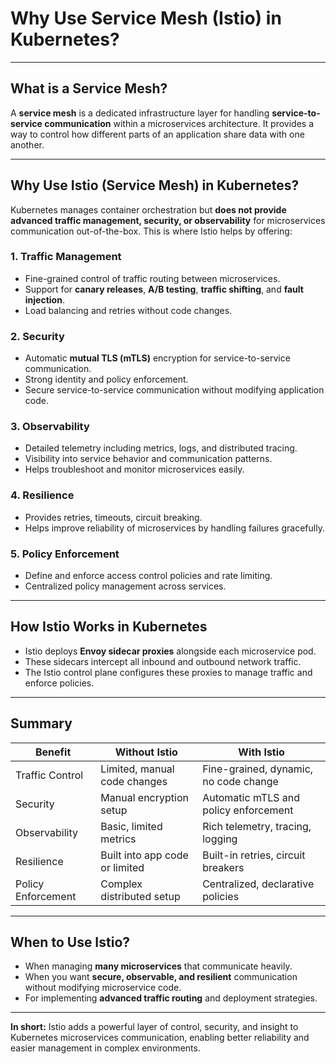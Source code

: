 # Why Use Service Mesh (Istio) in Kubernetes?

---

## What is a Service Mesh?

A **service mesh** is a dedicated infrastructure layer for handling **service-to-service communication** within a microservices architecture. It provides a way to control how different parts of an application share data with one another.

---

## Why Use Istio (Service Mesh) in Kubernetes?

Kubernetes manages container orchestration but **does not provide advanced traffic management, security, or observability** for microservices communication out-of-the-box. This is where Istio helps by offering:

### 1. **Traffic Management**
- Fine-grained control of traffic routing between microservices.
- Support for **canary releases**, **A/B testing**, **traffic shifting**, and **fault injection**.
- Load balancing and retries without code changes.

### 2. **Security**
- Automatic **mutual TLS (mTLS)** encryption for service-to-service communication.
- Strong identity and policy enforcement.
- Secure service-to-service communication without modifying application code.

### 3. **Observability**
- Detailed telemetry including metrics, logs, and distributed tracing.
- Visibility into service behavior and communication patterns.
- Helps troubleshoot and monitor microservices easily.

### 4. **Resilience**
- Provides retries, timeouts, circuit breaking.
- Helps improve reliability of microservices by handling failures gracefully.

### 5. **Policy Enforcement**
- Define and enforce access control policies and rate limiting.
- Centralized policy management across services.

---

## How Istio Works in Kubernetes

- Istio deploys **Envoy sidecar proxies** alongside each microservice pod.
- These sidecars intercept all inbound and outbound network traffic.
- The Istio control plane configures these proxies to manage traffic and enforce policies.

---

## Summary

| Benefit            | Without Istio                  | With Istio                            |
|--------------------|-------------------------------|-------------------------------------|
| Traffic Control    | Limited, manual code changes   | Fine-grained, dynamic, no code change |
| Security           | Manual encryption setup        | Automatic mTLS and policy enforcement |
| Observability      | Basic, limited metrics         | Rich telemetry, tracing, logging    |
| Resilience         | Built into app code or limited | Built-in retries, circuit breakers  |
| Policy Enforcement | Complex distributed setup      | Centralized, declarative policies   |

---

## When to Use Istio?

- When managing **many microservices** that communicate heavily.
- When you want **secure, observable, and resilient** communication without modifying microservice code.
- For implementing **advanced traffic routing** and deployment strategies.

---

**In short:** Istio adds a powerful layer of control, security, and insight to Kubernetes microservices communication, enabling better reliability and easier management in complex environments.
